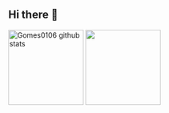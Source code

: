 ## Hi there 👋

<div>
 <img  height='150em'  src="https://github-readme-stats.vercel.app/api?username=Gomes0106&rank_icon=github&show_icons=true&theme=gotham" alt="Gomes0106 github stats"/>
 <img  height='150em'  src="https://github-readme-stats.vercel.app/api/top-langs/?username=Gomes0106&langs_count=10&layout=compact&theme=gotham&count_private=true&hide=css,html"/>
</div>
